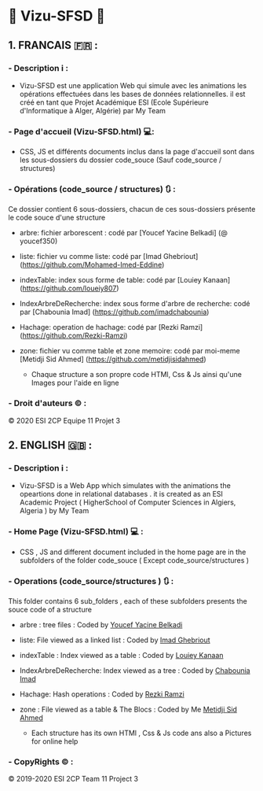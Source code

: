 #  :file_folder: Vizu-SFSD :file_folder:
## 1. FRANCAIS :fr: : 

### - Description :information_source: : 
 - Vizu-SFSD est une application Web qui simule avec les animations les opérations effectuées dans les bases de données relationnelles. il est créé en tant que Projet Académique ESI (Ecole Supérieure d'Informatique à Alger, Algérie) par My Team

### - Page d'accueil (Vizu-SFSD.html) :computer::

- CSS, JS et différents documents inclus dans la page d'accueil sont dans les sous-dossiers du dossier code_souce (Sauf code_source / structures)

### - Opérations (code_source / structures) :arrows_clockwise: :

Ce dossier contient 6 sous-dossiers, chacun de ces sous-dossiers présente le code souce d'une structure
- arbre: fichier arborescent : codé par [Youcef Yacine Belkadi] (@ youcef350)
- liste: fichier vu comme liste: codé par [Imad Ghebriout] (https://github.com/Mohamed-Imed-Eddine)
- indexTable: index sous forme de table: codé par [Louiey Kanaan] (https://github.com/loueiy807)
- IndexArbreDeRecherche: index sous forme d'arbre de recherche: codé par [Chabounia Imad] (https://github.com/imadchabounia)
- Hachage: operation de hachage: codé par [Rezki Ramzi] (https://github.com/Rezki-Ramzi)
- zone: fichier vu comme table et zone memoire: codé par moi-meme  [Metidji Sid Ahmed] (https://github.com/metidjisidahmed)

  - Chaque structure a son propre code HTMl, Css & Js ainsi qu'une Images pour l'aide en ligne

### - Droit d'auteurs :copyright: :

:copyright: 2020 ESI 2CP Equipe 11 Projet 3


## 2. ENGLISH :uk: : 

### - Description :information_source: :

- Vizu-SFSD is a Web App which simulates with the animations the opeartions done in relational databases . it is  created as an ESI Academic Project ( HigherSchool of Computer Sciences in Algiers, Algeria )  by My Team     

### - Home Page (Vizu-SFSD.html)  :computer: :

- CSS , JS and different document included in the home page are in  the subfolders of the folder code_souce ( Except code_source/structures )

### - Operations (code_source/structures ) :arrows_clockwise: : 

This folder contains 6 sub_folders , each of these subfolders presents the souce code of a structure 
- arbre : tree files :  Coded by  [Youcef Yacine Belkadi](https://github.com/youcef350)
- liste: File viewed as a linked list : Coded by  [Imad Ghebriout](https://github.com/Mohamed-Imed-Eddine)
- indexTable : Index viewed as a table : Coded by  [Louiey Kanaan](https://github.com/loueiy807)
- IndexArbreDeRecherche: Index viewed as a tree : Coded by  [Chabounia Imad](https://github.com/imadchabounia)
- Hachage: Hash operations : Coded by  [Rezki Ramzi](https://github.com/Rezki-Ramzi) 
- zone : File viewed as a table & The Blocs : Coded by Me [Metidji Sid Ahmed](https://github.com/metidjisidahmed)  

  - Each structure has its own HTMl , Css & Js code ans also a Pictures for online help 
  
### - CopyRights :copyright: :
:copyright: 2019-2020 ESI 2CP Team 11 Project 3


  
